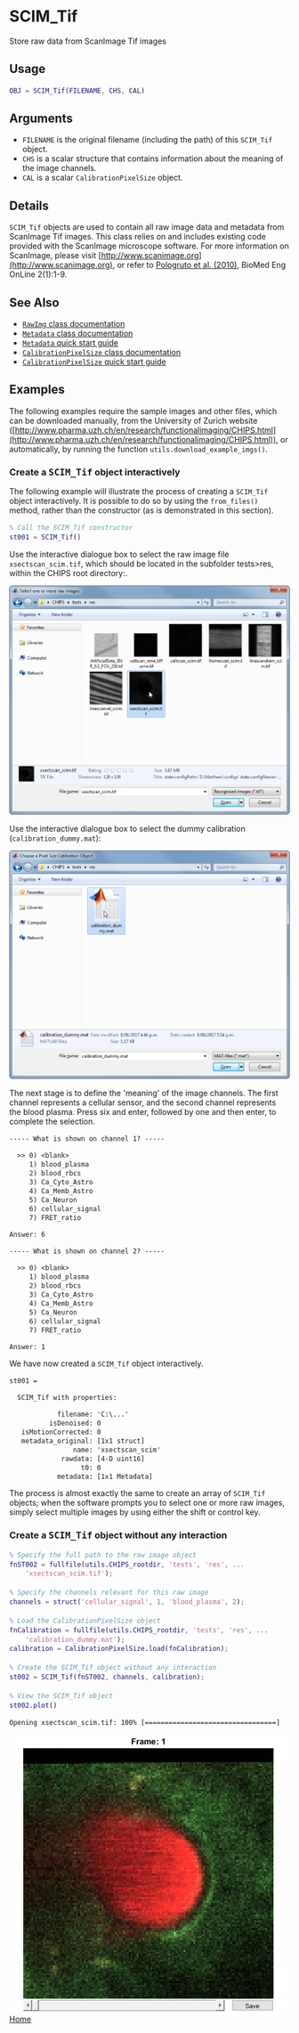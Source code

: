 SCIM_Tif
=======================================

Store raw data from ScanImage Tif images



Usage
----------------------------------------------------------

```matlab
OBJ = SCIM_Tif(FILENAME, CHS, CAL)
```


Arguments
----------------------------------------------------------

   + `FILENAME` is the original filename (including the path) of this `SCIM_Tif` object.
   + `CHS` is a scalar structure that contains information about the meaning of the image channels.
   + `CAL` is a scalar `CalibrationPixelSize` object.



Details
----------------------------------------------------------

`SCIM_Tif` objects are used to contain all raw image data and metadata from ScanImage Tif images.   This class relies on and includes existing code provided with the ScanImage microscope software.  For more information on ScanImage, please visit [http://www.scanimage.org](http://www.scanimage.org), or refer to [Pologruto et al. (2010)](http://dx.doi.org/10.1186/1475-925X-2-13), BioMed Eng OnLine 2(1):1-9.



See Also
----------------------------------------------------------

   + [`RawImg` class documentation](matlab:doc('RawImg'))
   + [`Metadata` class documentation](matlab:doc('Metadata'))
   + [`Metadata` quick start guide](./id_md_Metadata.html)
   + [`CalibrationPixelSize` class documentation](matlab:doc('CalibrationPixelSize'))
   + [`CalibrationPixelSize` quick start guide](./id_md_Calibration.html)



Examples
----------------------------------------------------------

The following examples require the sample images and other files, which can be downloaded manually, from the University of Zurich website ([http://www.pharma.uzh.ch/en/research/functionalimaging/CHIPS.html](http://www.pharma.uzh.ch/en/research/functionalimaging/CHIPS.html)), or automatically, by running the function `utils.download_example_imgs()`.

<h3>Create a <tt>SCIM_Tif</tt> object interactively</h3>

The following example will illustrate the process of creating a `SCIM_Tif` object interactively.  It is possible to do so by using the `from_files()` method, rather than the constructor (as is demonstrated in this section).

```matlab
% Call the SCIM_Tif constructor
st001 = SCIM_Tif()
```
Use the interactive dialogue box to select the raw image file `xsectscan_scim.tif`, which should be located in the subfolder tests>res, within the CHIPS root directory:.


![IMAGE](xss_sel_rawimg.png)


Use the interactive dialogue box to select the dummy calibration (`calibration_dummy.mat`):


![IMAGE](sel_cal.png)


The next stage is to define the 'meaning' of the image channels.  The first channel represents a cellular sensor, and the second channel represents the blood plasma.  Press six and enter, followed by one and then enter, to complete the selection.


```text
----- What is shown on channel 1? -----
```

```text
  >> 0) <blank>
     1) blood_plasma
     2) blood_rbcs
     3) Ca_Cyto_Astro
     4) Ca_Memb_Astro
     5) Ca_Neuron
     6) cellular_signal
     7) FRET_ratio
```

```text
Answer: 6
```

```text
----- What is shown on channel 2? -----
```

```text
  >> 0) <blank>
     1) blood_plasma
     2) blood_rbcs
     3) Ca_Cyto_Astro
     4) Ca_Memb_Astro
     5) Ca_Neuron
     6) cellular_signal
     7) FRET_ratio
```

```text
Answer: 1
```
We have now created a `SCIM_Tif` object interactively.


```text
st001 =
```

```text
  SCIM_Tif with properties:
```

```text
            filename: 'C:\...'
          isDenoised: 0
   isMotionCorrected: 0
   metadata_original: [1x1 struct]
                name: 'xsectscan_scim'
             rawdata: [4-D uint16]
                  t0: 0
            metadata: [1x1 Metadata]
```
The process is almost exactly the same to create an array of `SCIM_Tif` objects; when the software prompts you to select one or more raw images, simply select multiple images by using either the shift or control key.

<h3>Create a <tt>SCIM_Tif</tt> object without any interaction</h3>

```matlab
% Specify the full path to the raw image object
fnST002 = fullfile(utils.CHIPS_rootdir, 'tests', 'res', ...
    'xsectscan_scim.tif');

% Specify the channels relevant for this raw image
channels = struct('cellular_signal', 1, 'blood_plasma', 2);

% Load the CalibrationPixelSize object
fnCalibration = fullfile(utils.CHIPS_rootdir, 'tests', 'res', ...
    'calibration_dummy.mat');
calibration = CalibrationPixelSize.load(fnCalibration);

% Create the SCIM_Tif object without any interaction
st002 = SCIM_Tif(fnST002, channels, calibration);

% View the SCIM_Tif object
st002.plot()
```

```text
Opening xsectscan_scim.tif: 100% [=================================]

```

![IMAGE](id_ri_SCIM_Tif_01.png)
[Home](./index.html)

